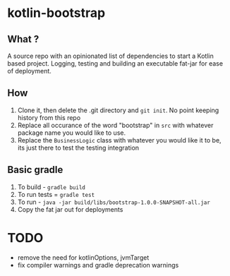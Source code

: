 # kotlin-bootstrap

## What ?

A source repo with an opinionated list of dependencies to start a Kotlin based project. Logging, testing and building an
executable fat-jar for ease of deployment.  
 

## How

1. Clone it, then delete the .git directory and `git init`. No point keeping history from this repo
1. Replace all occurance of the word "bootstrap" in `src` with whatever package name you would like to use.
1. Replace the `BusinessLogic` class with whatever you would like it to be, its just there to test the testing integration

## Basic gradle 

1. To build - `gradle build`
1. To run tests = `gradle test`
1. To run - `java -jar build/libs/bootstrap-1.0.0-SNAPSHOT-all.jar`
1. Copy the fat jar out for deployments

# TODO
- remove the need for kotlinOptions, jvmTarget
- fix compiler warnings and gradle deprecation warnings 
